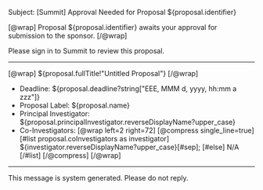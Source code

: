 Subject: [Summit] Approval Needed for Proposal ${proposal.identifier}

[@wrap]
Proposal ${proposal.identifier} awaits your approval for submission to the sponsor.
[/@wrap]

Please sign in to Summit to review this proposal.

------------------------------------------------------------------------
[@wrap]
${proposal.fullTitle!"Untitled Proposal"}
[/@wrap]

* Deadline: 
  ${proposal.deadline?string["EEE, MMM d, yyyy, hh:mm a zzz"]}
* Proposal Label: 
  ${proposal.name}
* Principal Investigator: 
  ${proposal.principalInvestigator.reverseDisplayName?upper_case}
* Co-Investigators: 
  [@wrap left=2 right=72]
  [@compress single_line=true]
  [#list proposal.coInvestigators as investigator]
  ${investigator.reverseDisplayName?upper_case}[#sep];
  [#else] N/A
  [/#list]
  [/@compress]
  [/@wrap]

------------------------------------------------------------------------
This message is system generated. 
Please do not reply.
